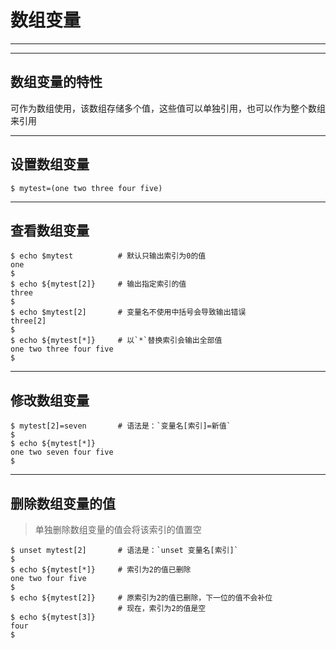 # 数组变量

---

---

## 数组变量的特性

可作为数组使用，该数组存储多个值，这些值可以单独引用，也可以作为整个数组来引用

---

## 设置数组变量

```shell
$ mytest=(one two three four five)
```

---

## 查看数组变量

```shell
$ echo $mytest			# 默认只输出索引为0的值
one
$
$ echo ${mytest[2]}		# 输出指定索引的值
three
$
$ echo $mytest[2]		# 变量名不使用中括号会导致输出错误
three[2]
$
$ echo ${mytest[*]}		# 以`*`替换索引会输出全部值
one two three four five
$
```

---

## 修改数组变量

```shell
$ mytest[2]=seven		# 语法是：`变量名[索引]=新值`
$
$ echo ${mytest[*]}
one two seven four five
$
```

---

## 删除数组变量的值

> 单独删除数组变量的值会将该索引的值置空

```shell
$ unset mytest[2]		# 语法是：`unset 变量名[索引]`
$
$ echo ${mytest[*]}		# 索引为2的值已删除
one two four five
$
$ echo ${mytest[2]}		# 原索引为2的值已删除，下一位的值不会补位
						# 现在，索引为2的值是空
$ echo ${mytest[3]}
four
$
```

